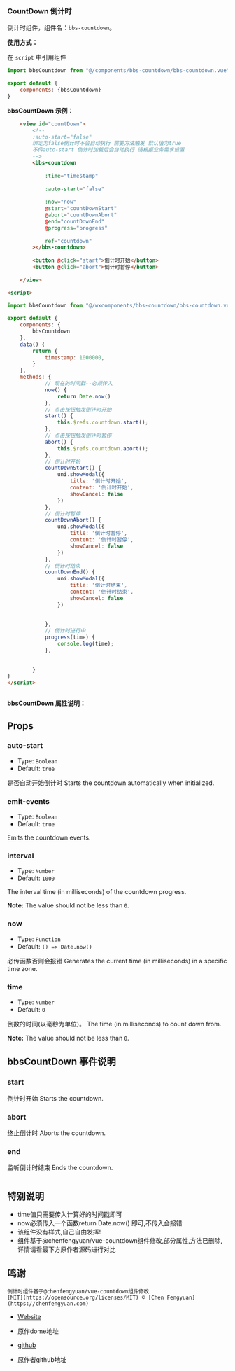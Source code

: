 ### CountDown 倒计时

倒计时组件，组件名：``bbs-countdown``。

**使用方式：**

在 ``script`` 中引用组件

```javascript
import bbsCountdown from "@/components/bbs-countdown/bbs-countdown.vue"

export default {
    components: {bbsCountdown}
}
```

**bbsCountDown 示例：**

```html
	<view id="countDown">
		<!--
		:auto-start="false"
		绑定为false倒计时不会自动执行 需要方法触发 默认值为true
		不传auto-start 倒计时加载后会自动执行 请根据业务需求设置
		-->
		<bbs-countdown
			
			:time="timestamp"
			
			:auto-start="false"
			
			:now="now"
			@start="countDownStart"
			@abort="countDownAbort"
			@end="countDownEnd"
			@progress="progress"
			
			ref="countdown"
		></bbs-countdown>
		
		<button @click="start">倒计时开始</button>
		<button @click="abort">倒计时暂停</button>
	
	</view>

<script>

import bbsCountdown from "@/wxcomponents/bbs-countdown/bbs-countdown.vue"
	
export default {
	components: {
		bbsCountdown
	},
	data() {
		return {
			timestamp: 1000000,
		}
	},
	methods: {
  			// 现在的时间戳--必须传入
  			now() {
  				return Date.now()
  			},
  			// 点击按钮触发倒计时开始
  			start() {
  				this.$refs.countdown.start();
  			},
  			// 点击按钮触发倒计时暂停
  			abort() {
  				this.$refs.countdown.abort();
  			},
  			// 倒计时开始
  			countDownStart() {
  				uni.showModal({
  					title: '倒计时开始',
  					content: '倒计时开始',
  					showCancel: false
  				})
  			},
  			// 倒计时暂停
  			countDownAbort() {
  				uni.showModal({
  					title: '倒计时暂停',
  					content: '倒计时暂停',
  					showCancel: false
  				})
  			},
  			// 倒计时结束
  			countDownEnd() {
  				uni.showModal({
  					title: '倒计时结束',
  					content: '倒计时结束',
  					showCancel: false
  				})
					
					
  			},
  			// 倒计时进行中
  			progress(time) {
  				console.log(time);
  			},
  			
  			
  		}
}
</script>



```

**bbsCountDown 属性说明：**

## Props

### auto-start

- Type: `Boolean`
- Default: `true`

是否自动开始倒计时
Starts the countdown automatically when initialized.



### emit-events

- Type: `Boolean`
- Default: `true`

Emits the countdown events.

### interval

- Type: `Number`
- Default: `1000`

The interval time (in milliseconds) of the countdown progress.

**Note:** The value should not be less than `0`.

### now

- Type: `Function`
- Default: `() => Date.now()`

必传函数否则会报错
Generates the current time (in milliseconds) in a specific time zone.


### time

- Type: `Number`
- Default: `0`

倒数的时间(以毫秒为单位)。
The time (in milliseconds) to count down from.

**Note:** The value should not be less than `0`.





## bbsCountDown 事件说明

### start

倒计时开始
Starts the countdown.

### abort

终止倒计时
Aborts the countdown.

### end

监听倒计时结束
Ends the countdown.





#
## 特别说明

- time值只需要传入计算好的时间戳即可
- now必须传入一个函数return Date.now() 即可,不传入会报错
- 该组件没有样式,自己自由发挥!
- 组件基于@chenfengyuan/vue-countdown组件修改,部分属性,方法已删除,详情请看最下方原作者源码进行对比



## 鸣谢
	倒计时组件基于@chenfengyuan/vue-countdown组件修改
	[MIT](https://opensource.org/licenses/MIT) © [Chen Fengyuan](https://chenfengyuan.com)
	


  - [Website](https://fengyuanchen.github.io/vue-countdown)
  + 原作dome地址
  
  
  - [github](https://github.com/fengyuanchen/vue-countdown)
  + 原作者github地址
